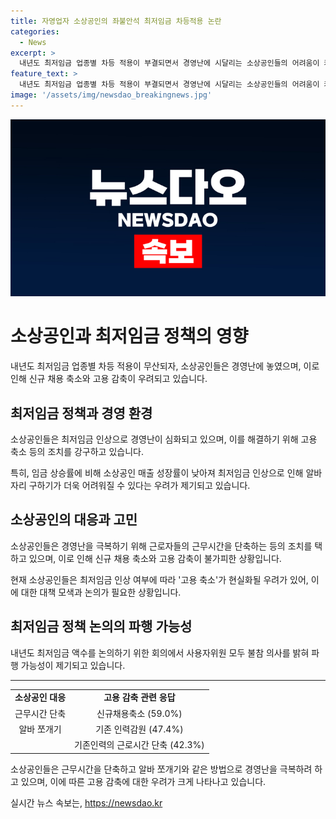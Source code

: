 ```yaml
---
title: 자영업자 소상공인의 좌불안석 최저임금 차등적용 논란
categories:
  - News
excerpt: >
  내년도 최저임금 업종별 차등 적용이 부결되면서 경영난에 시달리는 소상공인들의 어려움이 커지고 있다. 소상공인 59%가 최저임금 인상으로 신규 채용을 축소할 것이라고 밝히며 고용 축소 우려가 나오고 있다. 특히 매출 증가율이 낮은 상황에서 최저임금까지 인상되면 알바생 구하기가 어려워질 수 있다는 우려도 나온다. 이에 대비해 소상공인들은 인건비 지출을 줄이기 위해 알바생의 근무시간을 단축하고 있다. 이러한 상황에서 내년도 최저임금에 대한 결정이 소상공인들의 고용 축소로 이어질 수 있다는 우려가 커지고 있다.
feature_text: >
  내년도 최저임금 업종별 차등 적용이 부결되면서 경영난에 시달리는 소상공인들의 어려움이 커지고 있다. 소상공인 59%가 최저임금 인상으로 신규 채용을 축소할 것이라고 밝히며 고용 축소 우려가 나오고 있다. 특히 매출 증가율이 낮은 상황에서 최저임금까지 인상되면 알바생 구하기가 어려워질 수 있다는 우려도 나온다. 이에 대비해 소상공인들은 인건비 지출을 줄이기 위해 알바생의 근무시간을 단축하고 있다. 이러한 상황에서 내년도 최저임금에 대한 결정이 소상공인들의 고용 축소로 이어질 수 있다는 우려가 커지고 있다.
image: '/assets/img/newsdao_breakingnews.jpg'
---
```


<p><img src="/assets/img/newsdao_breakingnews.jpg" alt="firstkoreanews 속보" /></p>

<h1>소상공인과 최저임금 정책의 영향</h1>

<p data-ke-size="size16">내년도 최저임금 업종별 차등 적용이 무산되자, 소상공인들은 경영난에 놓였으며, 이로 인해 신규 채용 축소와 고용 감축이 우려되고 있습니다.</p>

<h2 data-ke-size="size26">최저임금 정책과 경영 환경</h2>

<p data-ke-size="size16">소상공인들은 최저임금 인상으로 경영난이 심화되고 있으며, 이를 해결하기 위해 고용 축소 등의 조치를 강구하고 있습니다.</p>

<p data-ke-size="size16">특히, 임금 상승률에 비해 소상공인 매출 성장률이 낮아져 최저임금 인상으로 인해 알바 자리 구하기가 더욱 어려워질 수 있다는 우려가 제기되고 있습니다.</p>

<h2 data-ke-size="size26">소상공인의 대응과 고민</h2>

<p data-ke-size="size16">소상공인들은 경영난을 극복하기 위해 근로자들의 근무시간을 단축하는 등의 조치를 택하고 있으며, 이로 인해 신규 채용 축소와 고용 감축이 불가피한 상황입니다.</p>

<p data-ke-size="size16">현재 소상공인들은 최저임금 인상 여부에 따라 '고용 축소'가 현실화될 우려가 있어, 이에 대한 대책 모색과 논의가 필요한 상황입니다.</p>

<h2 data-ke-size="size26">최저임금 정책 논의의 파행 가능성</h2>

<p data-ke-size="size16">내년도 최저임금 액수를 논의하기 위한 회의에서 사용자위원 모두 불참 의사를 밝혀 파행 가능성이 제기되고 있습니다.</p>

<hr>

<table>
    <tr>
        <td style="text-align: center; height: 17px;"><b>소상공인 대응</b></td>
        <td style="text-align: center; height: 17px;"><b>고용 감축 관련 응답</b></td>
    </tr>
    <tr>
        <td style="text-align: center; height: 17px;">근무시간 단축</td>
        <td style="text-align: center; height: 17px;">신규채용축소 (59.0%)</td>
    </tr>
    <tr>
        <td style="text-align: center; height: 17px;">알바 쪼개기</td>
        <td style="text-align: center; height: 17px;">기존 인력감원 (47.4%)</td>
    </tr>
    <tr>
        <td style="text-align: center; height: 17px;"></td>
        <td style="text-align: center; height: 17px;">기존인력의 근로시간 단축 (42.3%)</td>
    </tr>
</table>

<p data-ke-size="size16">소상공인들은 근무시간을 단축하고 알바 쪼개기와 같은 방법으로 경영난을 극복하려 하고 있으며, 이에 따른 고용 감축에 대한 우려가 크게 나타나고 있습니다.</p>
실시간 뉴스 속보는, <a href="https://newsdao.kr" rel="dofollow">https://newsdao.kr</a>


